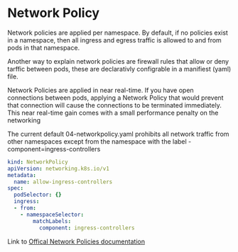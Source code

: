 # Network Policy

Network policies are applied per namespace. By default, if no policies exist in a namespace, then all ingress and egress traffic is allowed to and from pods in that namespace. 

Another way to explain network policies are firewall rules that allow or deny tarffic between pods, these are declarativly configrable in a manifiest (yaml) file. 

Network Policies are applied in near real-time. If you have open connections between pods, applying a Network Policy that would prevent that connection will cause the connections to be terminated immediately. This near real-time gain comes with a small performance penalty on the networking

The current default 04-networkpolicy.yaml prohibits all network traffic from other namespaces except from the namespace with the label - component=ingress-controllers

```yaml
kind: NetworkPolicy
apiVersion: networking.k8s.io/v1
metadata:
  name: allow-ingress-controllers
spec:
  podSelector: {} 
  ingress:
  - from:
    - namespaceSelector:
        matchLabels:
          component: ingress-controllers
```

Link to [Offical Network Policies documentation](https://kubernetes.io/docs/concepts/services-networking/network-policies/)